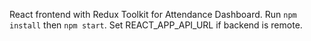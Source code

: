 React frontend with Redux Toolkit for Attendance Dashboard. Run `npm install` then `npm start`. Set REACT_APP_API_URL if backend is remote.